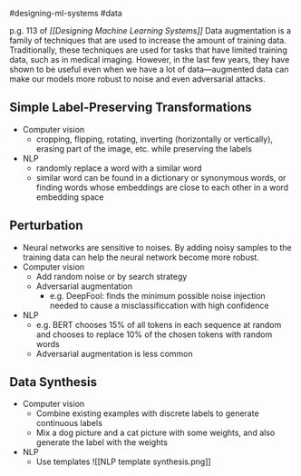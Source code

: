 #designing-ml-systems #data

p.g. 113 of *[[Designing Machine Learning Systems]]*
Data augmentation is a family of techniques that are used to increase the amount of training data. Traditionally, these techniques are used for tasks that have limited training data, such as in medical imaging. However, in the last few years, they have shown to be useful even when we have a lot of data—augmented data can make our models more robust to noise and even adversarial attacks.

## Simple Label-Preserving Transformations
- Computer vision
	- cropping, flipping, rotating, inverting (horizontally or vertically), erasing part of the image, etc. while preserving the labels
- NLP
	- randomly replace a word with a similar word
	- similar word can be found in a dictionary or synonymous words, or finding words whose embeddings are close to each other in a word embedding space

## Perturbation
- Neural networks are sensitive to noises. By adding noisy samples to the training data can help the neural network become more robust.
- Computer vision
	- Add random noise or by search strategy
	- Adversarial augmentation
		- e.g. DeepFool: finds the minimum possible noise injection needed to cause a misclassificcation with high confidence
- NLP
	- e.g. BERT chooses 15% of all tokens in each sequence at random and chooses to replace 10% of the chosen tokens with random words
	- Adversarial augmentation is less common
## Data Synthesis
- Computer vision
	- Combine existing examples with discrete labels to generate continuous labels
	- Mix a dog picture and a cat picture with some weights, and also generate the label with the weights
- NLP
	- Use templates
![[NLP template synthesis.png]]